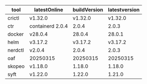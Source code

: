 | tool | latestOnline | buildVersion | latestversion |
|------|--------------|--------------|---------------|
| crictl | v1.32.0 | v1.32.0 | v1.32.0 |
| ctr | containerd 2.0.4 | 2.0.4 | 2.0.3 |
| docker | v28.0.4 | 28.0.4 | 28.0.1 |
| helm | v3.17.2 | v3.17.2 | v3.17.2 |
| nerdctl | v2.0.4 | 2.0.4 | 2.0.3 |
| oaf | 20250315 | 20250315 | 20250315 |
| skopeo | v1.18.0 | 1.18.0 | 1.18.0 |
| syft | v1.22.0 | 1.22.0 | 1.21.0 |

